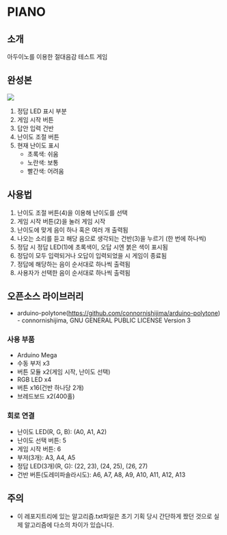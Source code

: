 # PIANO
## 소개
아두이노를 이용한 절대음감 테스트 게임
## 완성본
![](https://media.discordapp.net/attachments/802845417875701770/1021005173570682960/0bfec368347dbbe0.jpg?width=813&height=610)
1. 정답 LED 표시 부분
2. 게임 시작 버튼
3. 답안 입력 건반
4. 난이도 조절 버튼
5. 현재 난이도 표시
    - 초록색: 쉬움
    - 노란색: 보통
    - 빨간색: 어려움
## 사용법
1. 난이도 조절 버튼(4)을 이용해 난이도를 선택
2. 게임 시작 버튼(2)을 눌러 게임 시작
3. 난이도에 맞게 음이 하나 혹은 여러 개 출력됨
4. 나오는 소리를 듣고 해당 음으로 생각되는 건반(3)을 누르기 (한 번에 하나씩)
5. 정답 시 정답 LED(1)에 초록색이, 오답 시엔 붉은 색이 표시됨
6. 정답이 모두 입력되거나 오답이 입력되었을 시 게임이 종료됨
7. 정답에 해당하는 음이 순서대로 하나씩 출력됨
8. 사용자가 선택한 음이 순서대로 하나씩 출력됨

## 오픈소스 라이브러리
- arduino-polytone(https://github.com/connornishijima/arduino-polytone) - connornishijima, GNU GENERAL PUBLIC LICENSE Version 3

### 사용 부품
- Arduino Mega
- 수동 부저 x3
- 버튼 모듈 x2(게임 시작, 난이도 선택)
- RGB LED x4
- 버튼 x16(건반 하나당 2개)
- 브레드보드 x2(400홀)

### 회로 연결
- 난이도 LED(R, G, B): (A0, A1, A2)
- 난이도 선택 버튼: 5
- 게임 시작 버튼: 6
- 부저(3개): A3, A4, A5
- 정답 LED(3개)(R, G): (22, 23), (24, 25), (26, 27)
- 건반 버튼(도레미파솔라시도): A6, A7, A8, A9, A10, A11, A12, A13

## 주의
- 이 레포지트리에 있는 알고리즘.txt파일은 초기 기획 당시 간단하게 짰던 것으로 실제 알고리즘에 다소의 차이가 있습니다.
